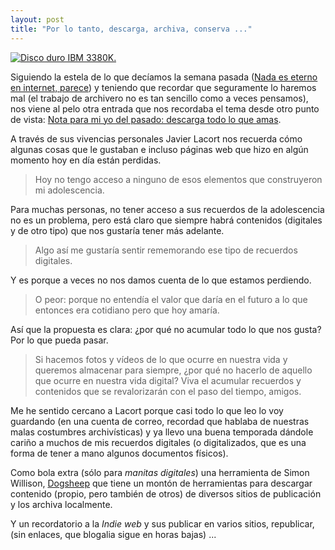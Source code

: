 ```yaml
---
layout: post
title: "Por lo tanto, descarga, archiva, conserva ..."
---
```


<a href="https://avecesunafoto.wordpress.com/2017/12/06/disco-duro-ibm-3380k/" title="Disco duro IBM 3380K."><img src="https://avecesunafoto.files.wordpress.com/2017/12/img_20171026_190641.jpg?w=670" alt="Disco duro IBM 3380K." class="img-responsive img-centered"></a>

Siguiendo la estela de lo que decíamos la semana pasada ([Nada es eterno en internet, parece](http://blog.elmundoesimperfecto.com/2024/05/03/nada-es-eterno-en-internet/)) y teniendo que recordar que seguramente lo haremos mal (el trabajo de archivero no es tan sencillo como a veces pensamos), nos viene al pelo otra entrada que nos recordaba el tema desde otro punto de vista: [Nota para mi yo del pasado: descarga todo lo que amas](https://www.xataka.com/otros/nota-para-mi-yo-pasado-descarga-que-amas).

A través de sus vivencias personales Javier Lacort nos recuerda cómo algunas cosas que le gustaban e incluso páginas web que hizo en algún momento hoy en día están perdidas.

> Hoy no tengo acceso a ninguno de esos elementos que construyeron mi adolescencia.

Para muchas personas, no tener acceso a sus recuerdos de la adolescencia no es un problema, pero está claro que siempre habrá contenidos (digitales y de otro tipo) que nos gustaría tener más adelante.

> Algo así me gustaría sentir rememorando ese tipo de recuerdos digitales.

Y es porque a veces no nos damos cuenta de lo que estamos perdiendo.

>  O peor: porque no entendía el valor que daría en el futuro a lo que entonces era cotidiano pero que hoy amaría.

Así que la propuesta es clara: ¿por qué no acumular todo lo que nos gusta?
Por lo que pueda pasar.

> Si hacemos fotos y vídeos de lo que ocurre en nuestra vida y queremos almacenar para siempre, ¿por qué no hacerlo de aquello que ocurre en nuestra vida digital? Viva el acumular recuerdos y contenidos que se revalorizarán con el paso del tiempo, amigos.

Me he sentido cercano a Lacort porque casi todo lo que leo lo voy guardando (en una cuenta de correo, recordad que hablaba de nuestras malas costumbres archivísticas) y ya llevo una buena temporada dándole cariño a muchos de mis recuerdos digitales (o digitalizados, que es una forma de tener a mano algunos documentos físicos).

Como bola extra (sólo para *manitas digitales*) una herramienta de Simon Willison, [Dogsheep](https://dogsheep.github.io/) que tiene un montón de herramientas para descargar contenido (propio, pero también de otros) de diversos sitios de publicación y los archiva localmente.

Y un recordatorio a la *Indie web* y sus publicar en varios sitios, republicar, (sin enlaces, que blogalia sigue en horas bajas) ...
